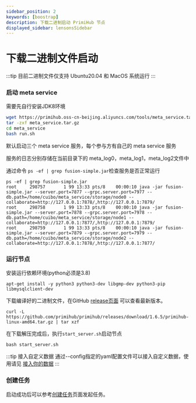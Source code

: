 ```yaml
---
sidebar_position: 2
keywords: [boostrap]
description: 下载二进制启动 PrimiHub 节点
displayed_sidebar: lensonsSidebar
---
```


# 下载二进制文件启动
:::tip
目前二进制文件仅支持 Ubuntu20.04 和 MacOS 系统运行
:::
### 启动 meta service

需要先自行安装JDK8环境

```bash
wget https://primihub.oss-cn-beijing.aliyuncs.com/tools/meta_service.tar.gz
tar -zxf meta_service.tar.gz
cd meta_service
bash run.sh
```
默认启动三个 meta service 服务，每个参与方有自己的 meta service 服务

服务的日志分别存储在当前目录下的 meta_log0，meta_log1，meta_log2文件中

通过命令 ``ps -ef | grep fusion-simple.jar``检查服务是否正常运行 
```
ps -ef | grep fusion-simple.jar
root     298757       1 99 13:33 pts/8    00:00:10 java -jar fusion-simple.jar --server.port=7877 --grpc.server.port=7977 --db.path=/home/cuibo/meta_service/storage/node0 --collaborate=http://127.0.0.1:7878/,http://127.0.0.1:7879/
root     298758       1 99 13:33 pts/8    00:00:10 java -jar fusion-simple.jar --server.port=7878 --grpc.server.port=7978 --db.path=/home/cuibo/meta_service/storage/node1 --collaborate=http://127.0.0.1:7877/,http://127.0.0.1:7879/
root     298759       1 99 13:33 pts/8    00:00:10 java -jar fusion-simple.jar --server.port=7879 --grpc.server.port=7979 --db.path=/home/cuibo/meta_service/storage/node2 --collaborate=http://127.0.0.1:7878/,http://127.0.0.1:7877/
```
<!-- 1. 直接安装
```
yum install redis -y  #CentOS
apt install redis -y  #Ubuntu
```
然后修改 `/etc/redis/redis.conf` 文件中的 `requirepass` 字段设置 `redis` 密码，该密码需要和 `./config/node*.yaml` 文件 `redis_password` 字段的设置相同。
```
sed -i 's/# requirepass foobared/requirepass primihub/' /etc/redis/redis.conf
```
最后使用以下命令来启动 `redis`
```
systemctl start redis
```
2. docker启动

```
docker run --name redis -p 6379:6379 -d redis:latest --requirepass "primihub"
``` -->

<!-- ## 运行启动点（使用redis做数据集查找时该步骤可忽略）

您可以选择直接下载编译好的二进制文件：

```shell
curl -L https://github.com/primihub/simple-bootstrap-node/releases/download/v0.0.1/simple-bootstrap-node-darwin-amd64.tar.gz|tar xzv simple-bootstrap-node
./simple-bootstrap-node
```

或者是在源码基础上编译：

```shell
git clone https://github.com/primihub/simple-bootstrap-node.git && cd simple-bootstrap-node
go mod tidy
go run main.go
```

或直接使用docker运行启动节点
```shell
docker run --name bootstrap-node -d -p 4001:4001 primihub/simple-bootstrap-node:1.0
``` -->

### 运行节点

安装运行依赖环境(python必须是3.8)
```
apt-get install -y python3 python3-dev libgmp-dev python3-pip libmysqlclient-dev
```
下载编译好的二进制文件，在GitHub [release页面](https://github.com/primihub/primihub/releases) 可以查看最新版本。

```shell
curl -L https://github.com/primihub/primihub/releases/download/1.6.5/primihub-linux-amd64.tar.gz | tar xzf
```
在下载解压完成后，执行`start_server.sh`启动节点

```shell
bash start_server.sh
```

:::tip 接入自定义数据
通过--config指定的yaml配置文件可以接入自定义数据，使用请见 [接入你的数据](./connect-datasource)
:::

### 创建任务

启动成功后可以参考[创建任务](https://docs.primihub.com/docs/category/%E5%88%9B%E5%BB%BA%E4%BB%BB%E5%8A%A1)页面发起任务。